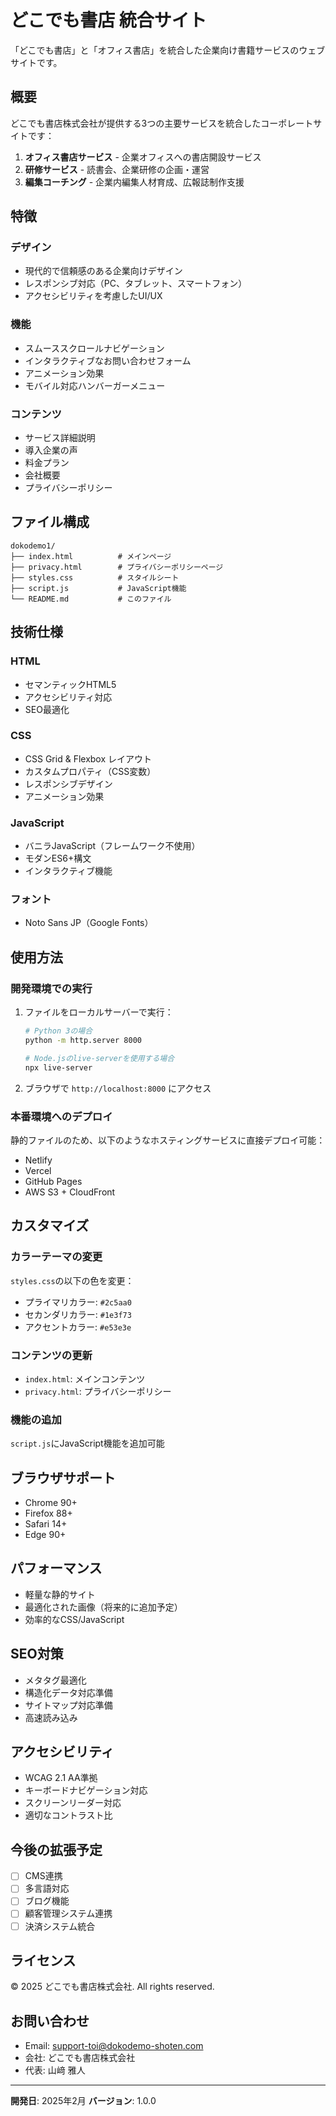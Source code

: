 # どこでも書店 統合サイト

「どこでも書店」と「オフィス書店」を統合した企業向け書籍サービスのウェブサイトです。

## 概要

どこでも書店株式会社が提供する3つの主要サービスを統合したコーポレートサイトです：

1. **オフィス書店サービス** - 企業オフィスへの書店開設サービス
2. **研修サービス** - 読書会、企業研修の企画・運営
3. **編集コーチング** - 企業内編集人材育成、広報誌制作支援

## 特徴

### デザイン
- 現代的で信頼感のある企業向けデザイン
- レスポンシブ対応（PC、タブレット、スマートフォン）
- アクセシビリティを考慮したUI/UX

### 機能
- スムーススクロールナビゲーション
- インタラクティブなお問い合わせフォーム
- アニメーション効果
- モバイル対応ハンバーガーメニュー

### コンテンツ
- サービス詳細説明
- 導入企業の声
- 料金プラン
- 会社概要
- プライバシーポリシー

## ファイル構成

```
dokodemo1/
├── index.html          # メインページ
├── privacy.html        # プライバシーポリシーページ
├── styles.css          # スタイルシート
├── script.js           # JavaScript機能
└── README.md           # このファイル
```

## 技術仕様

### HTML
- セマンティックHTML5
- アクセシビリティ対応
- SEO最適化

### CSS
- CSS Grid & Flexbox レイアウト
- カスタムプロパティ（CSS変数）
- レスポンシブデザイン
- アニメーション効果

### JavaScript
- バニラJavaScript（フレームワーク不使用）
- モダンES6+構文
- インタラクティブ機能

### フォント
- Noto Sans JP（Google Fonts）

## 使用方法

### 開発環境での実行

1. ファイルをローカルサーバーで実行：
   ```bash
   # Python 3の場合
   python -m http.server 8000
   
   # Node.jsのlive-serverを使用する場合
   npx live-server
   ```

2. ブラウザで `http://localhost:8000` にアクセス

### 本番環境へのデプロイ

静的ファイルのため、以下のようなホスティングサービスに直接デプロイ可能：
- Netlify
- Vercel
- GitHub Pages
- AWS S3 + CloudFront

## カスタマイズ

### カラーテーマの変更
`styles.css`の以下の色を変更：
- プライマリカラー: `#2c5aa0`
- セカンダリカラー: `#1e3f73`
- アクセントカラー: `#e53e3e`

### コンテンツの更新
- `index.html`: メインコンテンツ
- `privacy.html`: プライバシーポリシー

### 機能の追加
`script.js`にJavaScript機能を追加可能

## ブラウザサポート

- Chrome 90+
- Firefox 88+
- Safari 14+
- Edge 90+

## パフォーマンス

- 軽量な静的サイト
- 最適化された画像（将来的に追加予定）
- 効率的なCSS/JavaScript

## SEO対策

- メタタグ最適化
- 構造化データ対応準備
- サイトマップ対応準備
- 高速読み込み

## アクセシビリティ

- WCAG 2.1 AA準拠
- キーボードナビゲーション対応
- スクリーンリーダー対応
- 適切なコントラスト比

## 今後の拡張予定

- [ ] CMS連携
- [ ] 多言語対応
- [ ] ブログ機能
- [ ] 顧客管理システム連携
- [ ] 決済システム統合

## ライセンス

© 2025 どこでも書店株式会社. All rights reserved.

## お問い合わせ

- Email: support-toi@dokodemo-shoten.com
- 会社: どこでも書店株式会社
- 代表: 山﨑 雅人

---

**開発日**: 2025年2月
**バージョン**: 1.0.0 